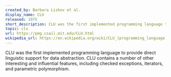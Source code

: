 ```yaml
---
created_by: Barbara Liskov et al.
display_name: CLU
released: 1975
short_description: CLU was the first implemented programming language to provide direct linguistic support for data abstraction.
topic: clu
url: https://pmg.csail.mit.edu/CLU.html
wikipedia_url: https://en.wikipedia.org/wiki/CLU_(programming_language)
---
```

CLU was the first implemented programming language to provide direct linguistic support for data abstraction.  CLU contains a number of other interesting and influential features, including checked exceptions, iterators, and parametric polymorphism.
